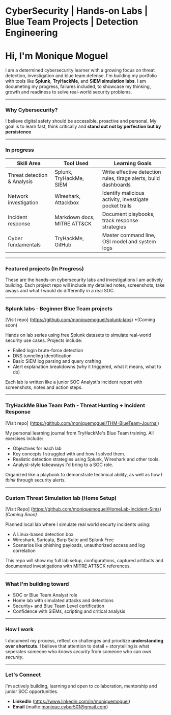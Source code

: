 # CyberSecurity | Hands-on Labs | Blue Team Projects | Detection Engineering 


# Hi, I'm Monique Moguel
I am a determined cybersecurity learner with a growing focus on threat detection, investigation and blue team defense. I'm building my portfolio with tools like **Splunk**, **TryHackMe**, and **SIEM simulation labs**. I am documeting my progress, failures included, to showcase my thinking, growth and readiness to solve real-world security problems. 

----
### Why Cybersecurity?
I believe digital safety should be accessible, proactive and personal. My goal is to learn fast, think critically and **stand out not by perfection but by persistence**

----
### In progress

|Skill Area                    |Tool Used                           |Learning Goals                                                    |
|------------------------------|------------------------------------|------------------------------------------------------------------|
|Threat detection & Analysis   | Splunk, TryHackMe, SIEM            | Write effective detection rules, tirage alerts, build dashboards |
|Network investigation         | Wireshark, Attackbox               | Identify malicious activity, investigate pocket trails           |
|Incident response             | Markdown docs, MITRE ATT&CK        | Document playbooks, track response strategies                    |
|Cyber fundamentals            | TryHackMe, GitHub                  | Master command line, OSI model and system logs                   |

----
### Featured projects (In Progress)
These are the hands-on cybersecurity labs and investigations I am actively building. Each project repo will include my detailed notes, screenshots, take aways and what I would do differently in a real SOC. 

----

### Splunk labs - Beginner Blue Team projects
[Visit repo] (https://github.com/moniquemoguel/splunk-labs) *(Coming soon)

Hands on lab series using free Splunk datasets to simulate real-world security use cases. Projects include:
- Failed login brute-force detection
- DNS tunneling identification
- Basic SIEM log parsing and query crafting
- Alert explanation breakdowns (why it triggered, what it means, what to do)

Each lab is written like a junior SOC Analyst's incident report with screenshots, notes and action steps. 

----

### TryHackMe Blue Team Path - Threat Hunting + Incident Response 
[Visit repo] (https://github.com/moniquemoguel/THM-BlueTeam-Journal)

My personal learning journal from TryHackMe's Blue Team training. All exercises include:
- Objectives for each lab
- Key concepts I struggled with and how I solved them.
- Realistic detection strategies using Splunk, Wireshark and other tools.
- Analyst-style takeaways I'd bring to a SOC role.

Organized like a playbook to demonstrate technical ability, as well as how I *think* through security alerts. 

----

### Custom Threat Simulation lab (Home Setup)
[Visit Repo] (https://github.com/moniquemoguel/HomeLab-Incident-Sims) *(Coming Soon)*

Planned local lab where I simulate real world securty incidents using:

- A Linux-based detection box
- Wireshark, Suricata, Burp Suite and Splunk Free
- Scenarios like phishing payloads, unauthorized access and log correlation

This repo will show my full lab setup, configurations, captured artifacts and documented investigations with MITRE ATT&CK references. 

----

### What I'm building toward
- SOC or Blue Team Analyst role
- Home lab with simulated attacks and detections
- Security+ and Blue Team Level certification
- Confidence with SIEMs, scripting and critical analysis

----

### How I work

I document my process, reflect on challenges and prioritize **understanding over shortcuts**. I believe that attention to detail + storytelling is what seperates someone who *knows security* from someone who can *own security*. 

----

### Let's Connect
I'm actively building, learning and open to collaboration, mentorship and junior SOC opportunities. 

 - **LinkedIn** (https://www.linkedin.com/in/moniquemoguel)
 - **Email** (mailto:monique.cyber501@gmail.com)





